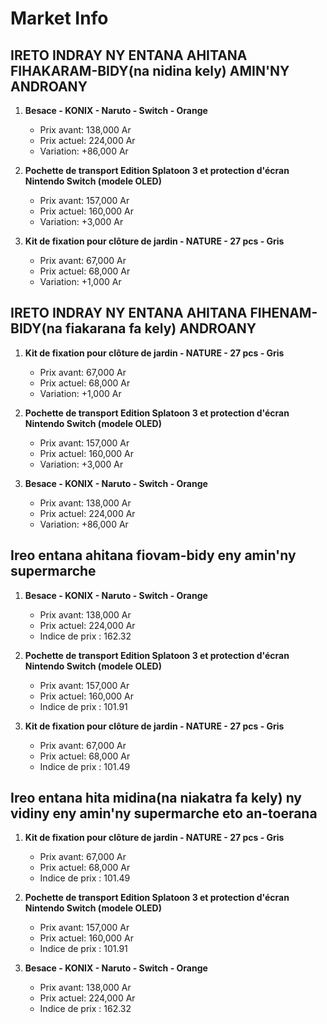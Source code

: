 # Market Info

## IRETO INDRAY NY ENTANA AHITANA FIHAKARAM-BIDY(na nidina kely) AMIN'NY ANDROANY

1. **Besace - KONIX - Naruto - Switch - Orange**
   - Prix avant: 138,000 Ar
   - Prix actuel: 224,000 Ar
   - Variation: +86,000 Ar

2. **Pochette de transport Edition Splatoon 3 et protection d'écran Nintendo Switch (modele OLED)**
   - Prix avant: 157,000 Ar
   - Prix actuel: 160,000 Ar
   - Variation: +3,000 Ar

3. **Kit de fixation pour clôture de jardin - NATURE - 27 pcs - Gris**
   - Prix avant: 67,000 Ar
   - Prix actuel: 68,000 Ar
   - Variation: +1,000 Ar

## IRETO INDRAY NY ENTANA AHITANA FIHENAM-BIDY(na fiakarana fa kely) ANDROANY

1. **Kit de fixation pour clôture de jardin - NATURE - 27 pcs - Gris**
   - Prix avant: 67,000 Ar
   - Prix actuel: 68,000 Ar
   - Variation: +1,000 Ar

2. **Pochette de transport Edition Splatoon 3 et protection d'écran Nintendo Switch (modele OLED)**
   - Prix avant: 157,000 Ar
   - Prix actuel: 160,000 Ar
   - Variation: +3,000 Ar

3. **Besace - KONIX - Naruto - Switch - Orange**
   - Prix avant: 138,000 Ar
   - Prix actuel: 224,000 Ar
   - Variation: +86,000 Ar

## Ireo entana ahitana fiovam-bidy eny amin'ny supermarche

1. **Besace - KONIX - Naruto - Switch - Orange**
   - Prix avant: 138,000 Ar
   - Prix actuel: 224,000 Ar
   - Indice de prix : 162.32

2. **Pochette de transport Edition Splatoon 3 et protection d'écran Nintendo Switch (modele OLED)**
   - Prix avant: 157,000 Ar
   - Prix actuel: 160,000 Ar
   - Indice de prix : 101.91

3. **Kit de fixation pour clôture de jardin - NATURE - 27 pcs - Gris**
   - Prix avant: 67,000 Ar
   - Prix actuel: 68,000 Ar
   - Indice de prix : 101.49

## Ireo entana hita midina(na niakatra fa kely) ny vidiny eny amin'ny supermarche eto an-toerana

1. **Kit de fixation pour clôture de jardin - NATURE - 27 pcs - Gris**
   - Prix avant: 67,000 Ar
   - Prix actuel: 68,000 Ar
   - Indice de prix : 101.49

2. **Pochette de transport Edition Splatoon 3 et protection d'écran Nintendo Switch (modele OLED)**
   - Prix avant: 157,000 Ar
   - Prix actuel: 160,000 Ar
   - Indice de prix : 101.91

3. **Besace - KONIX - Naruto - Switch - Orange**
   - Prix avant: 138,000 Ar
   - Prix actuel: 224,000 Ar
   - Indice de prix : 162.32

